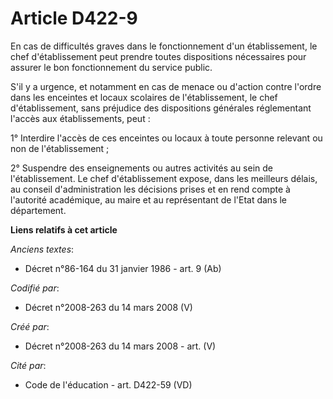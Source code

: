 # Article D422-9

En cas de difficultés graves dans le fonctionnement d'un établissement, le chef d'établissement peut prendre toutes
dispositions nécessaires pour assurer le bon fonctionnement du service public.

S'il y a urgence, et notamment en cas de menace ou d'action contre l'ordre dans les enceintes et locaux scolaires de
l'établissement, le chef d'établissement, sans préjudice des dispositions générales réglementant l'accès aux établissements,
peut :

1° Interdire l'accès de ces enceintes ou locaux à toute personne relevant ou non de l'établissement ;

2° Suspendre des enseignements ou autres activités au sein de l'établissement. Le chef d'établissement expose, dans les
meilleurs délais, au conseil d'administration les décisions prises et en rend compte à l'autorité académique, au maire et au
représentant de l'Etat dans le département.

**Liens relatifs à cet article**

_Anciens textes_:

  - Décret n°86-164 du 31 janvier 1986 - art. 9 (Ab)

_Codifié par_:

  - Décret n°2008-263 du 14 mars 2008 (V)

_Créé par_:

  - Décret n°2008-263 du 14 mars 2008 - art. (V)

_Cité par_:

  - Code de l'éducation - art. D422-59 (VD)
